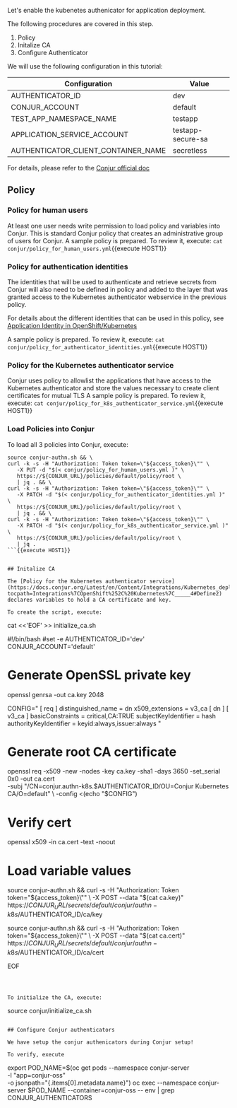 

Let's enable the kubenetes authenicator for application deployment.

The following procedures are covered in this step.
1. Policy
2. Initalize CA
3. Configure Authenticator

We will use the following configuration in this tutorial:

| Configuration    | Value   |
|------------------|---------|
| AUTHENTICATOR_ID | dev     |
| CONJUR_ACCOUNT   | default |
| TEST_APP_NAMESPACE_NAME | testapp
| APPLICATION_SERVICE_ACCOUNT | testapp-secure-sa |
| AUTHENTICATOR_CLIENT_CONTAINER_NAME | secretless |

For details, please refer to the [Conjur official doc](https://docs.conjur.org/Latest/en/Content/Integrations/Kubernetes_deployApplicationCluster.htm?tocpath=Integrations%7COpenShift%252C%20Kubernetes%7C_____4)

## Policy

### Policy for human users

At least one user needs write permission to load policy and variables into Conjur. This is standard Conjur policy that creates an administrative group of users for Conjur.
A sample policy is prepared.
To review it, execute: `cat conjur/policy_for_human_users.yml`{{execute HOST1}}

### Policy for authentication identities

The identities that will be used to authenticate and retrieve secrets from Conjur will also need to be defined in policy and added to the layer that was granted access to the Kubernetes authenticator webservice in the previous policy.

For details about the different identities that can be used in this policy, see [Application Identity in OpenShift/Kubernetes](https://docs.conjur.org/Latest/en/Content/Integrations/Kubernetes_AppIdentity.htm)

A sample policy is prepared.
To review it, execute: `cat conjur/policy_for_authenticator_identities.yml`{{execute HOST1}}

### Policy for the Kubernetes authenticator service

Conjur uses policy to allowlist the applications that have access to the Kubernetes authenticator and store the values necessary to create client certificates for mutual TLS
A sample policy is prepared.
To review it, execute: `cat conjur/policy_for_k8s_authenticator_service.yml`{{execute HOST1}}


### Load Policies into Conjur

To load all 3 policies into Conjur, execute:

```
source conjur-authn.sh && \
curl -k -s -H "Authorization: Token token=\"${access_token}\"" \
   -X PUT -d "$(< conjur/policy_for_human_users.yml )" \
   https://${CONJUR_URL}/policies/default/policy/root \
   | jq . && \
curl -k -s -H "Authorization: Token token=\"${access_token}\"" \
   -X PATCH -d "$(< conjur/policy_for_authenticator_identities.yml )" \
   https://${CONJUR_URL}/policies/default/policy/root \
   | jq . && \
curl -k -s -H "Authorization: Token token=\"${access_token}\"" \
   -X PATCH -d "$(< conjur/policy_for_k8s_authenticator_service.yml )" \
   https://${CONJUR_URL}/policies/default/policy/root \
   | jq . 
```{{execute HOST1}}


## Initalize CA

The [Policy for the Kubernetes authenticator service](https://docs.conjur.org/Latest/en/Content/Integrations/Kubernetes_deployApplicationCluster.htm?tocpath=Integrations%7COpenShift%252C%20Kubernetes%7C_____4#Define2) declares variables to hold a CA certificate and key.

To create the script, execute:

```

cat <<'EOF' >> initialize_ca.sh

#!/bin/bash
#set -e
AUTHENTICATOR_ID='dev'
CONJUR_ACCOUNT='default'

# Generate OpenSSL private key
openssl genrsa -out ca.key 2048

CONFIG="
[ req ]
distinguished_name = dn
x509_extensions = v3_ca
[ dn ]
[ v3_ca ]
basicConstraints = critical,CA:TRUE
subjectKeyIdentifier   = hash
authorityKeyIdentifier = keyid:always,issuer:always
"

# Generate root CA certificate
openssl req -x509 -new -nodes -key ca.key -sha1 -days 3650 -set_serial 0x0 -out ca.cert \
  -subj "/CN=conjur.authn-k8s.$AUTHENTICATOR_ID/OU=Conjur Kubernetes CA/O=default" \
  -config <(echo "$CONFIG")

# Verify cert
openssl x509 -in ca.cert -text -noout

# Load variable values
source conjur-authn.sh && curl -s -H "Authorization: Token token=\"${access_token}\"" \
     -X POST --data "$(cat ca.key)" \
     https://${CONJUR_URL}/secrets/default/conjur/authn-k8s/$AUTHENTICATOR_ID/ca/key

source conjur-authn.sh && curl -s -H "Authorization: Token token=\"${access_token}\"" \
     -X POST --data "$(cat ca.cert)" \
     https://${CONJUR_URL}/secrets/default/conjur/authn-k8s/$AUTHENTICATOR_ID/ca/cert

EOF
```{{execute HOST1}}



To initialize the CA, execute: 
```
source conjur/initialize_ca.sh
```{{execute HOST1}}

## Configure Conjur authenticators

We have setup the conjur authenicators during Conjur setup!

To verify, execute 
```
export POD_NAME=$(oc get pods --namespace conjur-server \
   -l "app=conjur-oss" \
   -o jsonpath="{.items[0].metadata.name}")
oc exec --namespace conjur-server  $POD_NAME  --container=conjur-oss -- env | grep CONJUR_AUTHENTICATORS
```{{execute HOST1}}
